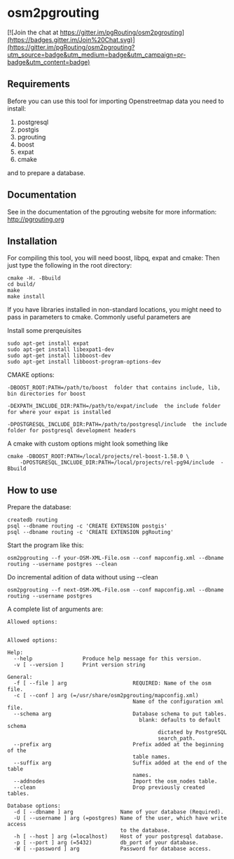 # osm2pgrouting

[![Join the chat at https://gitter.im/pgRouting/osm2pgrouting](https://badges.gitter.im/Join%20Chat.svg)](https://gitter.im/pgRouting/osm2pgrouting?utm_source=badge&utm_medium=badge&utm_campaign=pr-badge&utm_content=badge)

## Requirements

Before you can use this tool for importing Openstreetmap data you need to install:

1. postgresql
2. postgis
3. pgrouting
4. boost
5. expat
6. cmake

and to prepare a database.

## Documentation

See in the documentation of the pgrouting website for more information: http://pgrouting.org

## Installation

For compiling this tool, you will need boost, libpq, expat and cmake:
Then just type the following in the root directory:

```
cmake -H. -Bbuild
cd build/
make
make install
```

If you have libraries installed in non-standard locations, you might need to pass in parameters to cmake.  Commonly useful parameters are

Install some prerqeuisites

```
sudo apt-get install expat
sudo apt-get install libexpat1-dev
sudo apt-get install libboost-dev
sudo apt-get install libboost-program-options-dev
```

CMAKE options:

    -DBOOST_ROOT:PATH=/path/to/boost  folder that contains include, lib, bin directories for boost
    
    -DEXPATH_INCLUDE_DIR:PATH=/path/to/expat/include  the include folder for where your expat is installed
    
    -DPOSTGRESQL_INCLUDE_DIR:PATH=/path/to/postgresql/include  the include folder for postgresql development headers
    
    
A cmake with custom options might look something like

```
cmake -DBOOST_ROOT:PATH=/local/projects/rel-boost-1.58.0 \
    -DPOSTGRESQL_INCLUDE_DIR:PATH=/local/projects/rel-pg94/include  -Bbuild
```

## How to use

Prepare the database:

```
createdb routing
psql --dbname routing -c 'CREATE EXTENSION postgis'
psql --dbname routing -c 'CREATE EXTENSION pgRouting'
```

Start the program like this:

```
osm2pgrouting --f your-OSM-XML-File.osm --conf mapconfig.xml --dbname routing --username postgres --clean
```

Do incremental adition of data without using --clean

```
osm2pgrouting --f next-OSM-XML-File.osm --conf mapconfig.xml --dbname routing --username postgres
```


A complete list of arguments are:

```
Allowed options:


Allowed options:

Help:
  --help                Produce help message for this version.
  -v [ --version ]      Print version string

General:
  -f [ --file ] arg                     REQUIRED: Name of the osm file.
  -c [ --conf ] arg (=/usr/share/osm2pgrouting/mapconfig.xml)
                                        Name of the configuration xml file.
  --schema arg                          Database schema to put tables.
                                          blank: defaults to default schema 
                                                dictated by PostgreSQL 
                                                search_path.
  --prefix arg                          Prefix added at the beginning of the 
                                        table names.
  --suffix arg                          Suffix added at the end of the table 
                                        names.
  --addnodes                            Import the osm_nodes table.
  --clean                               Drop previously created tables.

Database options:
  -d [ --dbname ] arg               Name of your database (Required).
  -U [ --username ] arg (=postgres) Name of the user, which have write access 
                                    to the database.
  -h [ --host ] arg (=localhost)    Host of your postgresql database.
  -p [ --port ] arg (=5432)         db_port of your database.
  -W [ --password ] arg             Password for database access.

```

